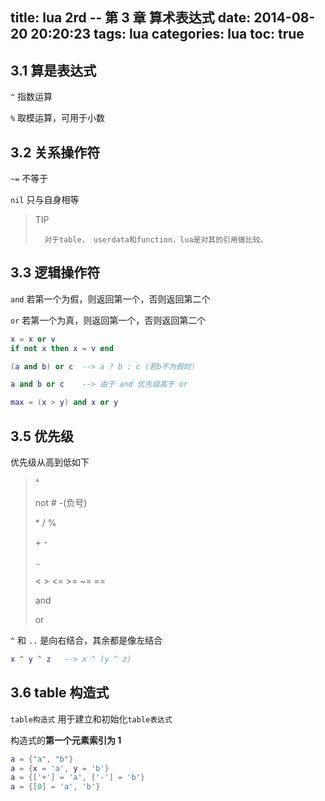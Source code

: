 title: lua 2rd -- 第 3 章 算术表达式
date: 2014-08-20 20:20:23
tags: lua
categories: lua
toc: true
---

## 3\.1 算是表达式

`^` 指数运算

`%` 取模运算，可用于小数

## 3\.2 关系操作符

`~=` 不等于

`nil` 只与自身相等


> TIP 
> 
>       对于table， userdata和function，lua是对其的引用做比较。


## 3\.3 逻辑操作符



`and` 若第一个为假，则返回第一个，否则返回第二个

`or` 若第一个为真，则返回第一个，否则返回第二个

```lua
x = x or v
if not x then x = v end

(a and b) or c  --> a ? b : c (若b不为假时）

a and b or c    --> 由于 and 优先级高于 or 

max = (x > y) and x or y
```

## 3\.5 优先级

优先级从高到低如下

> ^
> 
> not # -(负号)
> 
> \* / %
> 
> \+ -
> 
> ..
> 
> < > <= >= ~= ==
> 
> and
> 
> or

`^` 和 `..` 是向右结合，其余都是像左结合

```lua
x ^ y ^ z   --> x ^ (y ^ z)
```

## 3\.6 table 构造式

`table构造式` 用于建立和初始化`table表达式`

构造式的**第一个元素索引为 1**

```lua
a = {"a", "b"}
a = {x = 'a', y = 'b'}
a = {['+'] = 'a', ['-'] = 'b'}
a = {[0] = 'a', 'b'}
```
